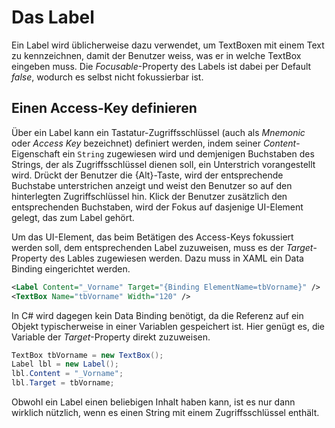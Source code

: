 # Das Label

Ein Label wird üblicherweise dazu verwendet, um TextBoxen mit einem Text zu kennzeichnen, damit der Benutzer weiss, was er in welche TextBox eingeben muss. Die _Focusable_-Property des Labels ist dabei per Default _false_, wodurch es selbst nicht fokussierbar ist. 

## Einen Access-Key definieren

Über ein Label kann ein Tastatur-Zugriffsschlüssel (auch als _Mnemonic_ oder _Access Key_ bezeichnet) definiert werden, indem seiner _Content_-Eigenschaft ein `String` zugewiesen wird und demjenigen Buchstaben des Strings, der als Zugriffsschlüssel dienen soll, ein Unterstrich vorangestellt wird. Drückt der Benutzer die {Alt}-Taste, wird der entsprechende Buchstabe unterstrichen anzeigt und weist den Benutzer so auf den hinterlegten Zugriffschlüssel hin. Klick der Benutzer zusätzlich den entsprechenden Buchstaben, wird der Fokus auf dasjenige UI-Element gelegt, das zum Label gehört. 

Um das UI-Element, das beim Betätigen des Access-Keys fokussiert werden soll, dem entsprechenden Label zuzuweisen, muss es der _Target_-Property des Lables zugewiesen werden. Dazu muss in XAML ein Data Binding eingerichtet werden. 

```xml
<Label Content="_Vorname" Target="{Binding ElementName=tbVorname}" />
<TextBox Name="tbVorname" Width="120" />
```

In C# wird dagegen kein Data Binding benötigt, da die Referenz auf ein Objekt typischerweise in einer Variablen gespeichert ist. Hier genügt es, die Variable der _Target_-Property direkt zuzuweisen. 

```csharp
TextBox tbVorname = new TextBox();
Label lbl = new Label();
lbl.Content = "_Vorname";
lbl.Target = tbVorname; 
```

Obwohl ein Label einen beliebigen Inhalt haben kann, ist es nur dann wirklich nützlich, wenn es einen String mit einem Zugriffsschlüssel enthält. 